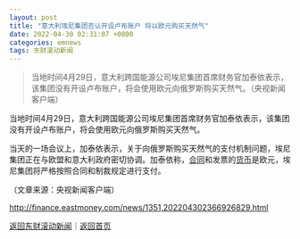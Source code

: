 ```yaml
---
layout: post
title: "意大利埃尼集团否认开设卢布账户 将以欧元购买天然气"
date: 2022-04-30 02:31:07 +0800
categories: emnews
tags: 东财滚动新闻
---
```

> 当地时间4月29日，意大利跨国能源公司埃尼集团首席财务官加泰依表示，该集团没有开设卢布账户，将会使用欧元向俄罗斯购买天然气。（央视新闻客户端）

<p>当地时间4月29日，意大利跨国能源公司埃尼集团首席财务官加泰依表示，该集团没有开设卢布账户，将会使用欧元向俄罗斯购买天然气。</p>
 <p>当天的一场会议上，加泰依表示，关于向俄罗斯购买天然气的支付机制问题，埃尼集团正在与欧盟和意大利政府密切协调。加泰依称，<span id="Info.3300"><a href="http://data.eastmoney.com/zdht/" class="infokey">合同</a></span>和发票的<span id="Info.3326"><a href="http://data.eastmoney.com/cjsj/hbgyl.html" class="infokey">货币</a></span>是欧元，埃尼集团将严格按照合同和制裁规定进行支付。</p><p class="em_media">（文章来源：央视新闻客户端）</p>

<http://finance.eastmoney.com/news/1351,202204302366926829.html>

[返回东财滚动新闻](//finews.withounder.com/emnews/)｜[返回首页](//finews.withounder.com/)
